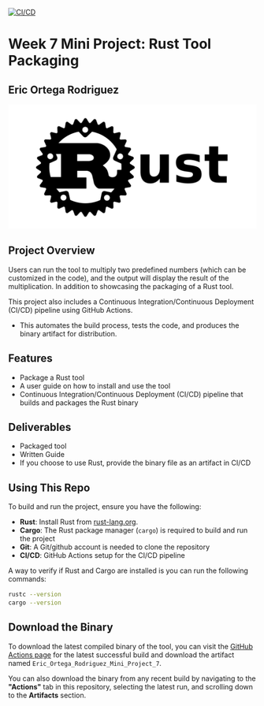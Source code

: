 [![CI/CD](https://github.com/nogibjj/Eric_Ortega_Rodriguez_Mini_Project_7/actions/workflows/CI.yml/badge.svg)](https://github.com/nogibjj/Eric_Ortega_Rodriguez_Mini_Project_7/actions/workflows/CI.yml)
# Week 7 Mini Project: Rust Tool Packaging
## Eric Ortega Rodriguez 

![alt text](image.png)
## Project Overview
Users can run the tool to multiply two predefined numbers (which can be customized in the code), and the output will display the result of the multiplication. In addition to showcasing the packaging of a Rust tool.

This project also includes a Continuous Integration/Continuous Deployment (CI/CD) pipeline using GitHub Actions. 
- This automates the build process, tests the code, and produces the binary artifact for distribution.

## Features
- Package a Rust tool
- A user guide on how to install and use the tool
- Continuous Integration/Continuous Deployment (CI/CD) pipeline that builds and packages the Rust binary

## Deliverables 
- Packaged tool
- Written Guide
- If you choose to use Rust, provide the binary file as an artifact in CI/CD

## Using This Repo 
To build and run the project, ensure you have the following:

- **Rust**: Install Rust from [rust-lang.org](https://www.rust-lang.org/tools/install).
- **Cargo**: The Rust package manager (`cargo`) is required to build and run the project
- **Git**: A Git/github account is needed to clone the repository
- **CI/CD**: GitHub Actions setup for the CI/CD pipeline

A way to verify if Rust and Cargo are installed is you can run the following commands:
```bash
rustc --version
cargo --version
```
## Download the Binary

To download the latest compiled binary of the tool, you can visit the [GitHub Actions page](https://github.com/nogibjj/Eric_Ortega_Rodriguez_Mini_Project_7/actions/runs/11491847837) for the latest successful build and download the artifact named `Eric_Ortega_Rodriguez_Mini_Project_7`.

You can also download the binary from any recent build by navigating to the **"Actions"** tab in this repository, selecting the latest run, and scrolling down to the **Artifacts** section.
